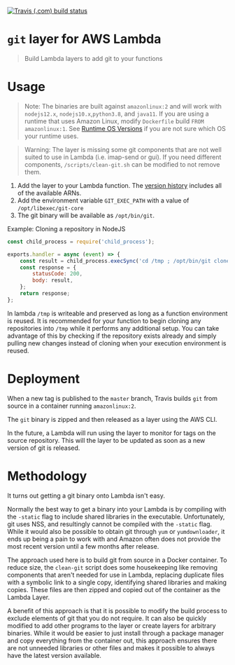 [![Travis (.com) build status](https://img.shields.io/travis/com/elviswolcott/lambda-git?logo=travis)](https://travis-ci.com/elviswolcott/lambda-git)
# `git` layer for AWS Lambda

> Build Lambda layers to add git to your functions

# Usage

> Note: The binaries are built against `amazonlinux:2` and will work with `nodejs12.x`, `nodejs10.x`,`python3.8`, and `java11`. If you are using a runtime that uses Amazon Linux, modify `Dockerfile` build `FROM amazonlinux:1`. See [Runtime OS Versions](https://docs.aws.amazon.com/lambda/latest/dg/lambda-runtimes.html) if you are not sure which OS your runtime uses.

> Warning: The layer is missing some git components that are not well suited to use in Lambda (i.e. imap-send or gui). If you need different components, `/scripts/clean-git.sh` can be modified to not remove them.

1. Add the layer to your Lambda function. The [version history](VERSIONS.md) includes all of the available ARNs.
1. Add the environment variable `GIT_EXEC_PATH` with a value of `/opt/libexec/git-core`
1. The git binary will be available as `/opt/bin/git`.

Example: Cloning a repository in NodeJS
```js
const child_process = require('child_process');

exports.handler = async (event) => {
    const result = child_process.execSync('cd /tmp ; /opt/bin/git clone https://github.com/octocat/Hello-World.git').toString();
    const response = {
        statusCode: 200,
        body: result,
    };
    return response;
};
```

In lambda `/tmp` is writeable and preserved as long as a function environment is reused.
It is recommended for your function to begin cloning any repositories into `/tmp` while it performs any additional setup. 
You can take advantage of this by checking if the repository exists already and simply pulling new changes instead of cloning when your execution environment is reused.

# Deployment

When a new tag is published to the `master` branch, Travis builds `git` from source in a container running `amazonlinux:2`.

The `git` binary is zipped and then released as a layer using the AWS CLI.

In the future, a Lambda will run using the layer to monitor for tags on the source repository. This will the layer to be updated as soon as a new version of git is released.

# Methodology
It turns out getting a git binary onto Lambda isn't easy.

Normally the best way to get a binary into your Lambda is by compiling with the `-static` flag to include shared libraries in the executable. 
Unfortunately, git uses NSS, and resultingly cannot be compiled with the `-static` flag.
While it would also be possible to obtain git through `yum` or `yumdownloader`, it ends up being a pain to work with and Amazon often does not provide the most recent version until a few months after release.

The approach used here is to build git from source in a Docker container. To reduce size, the `clean-git` script does some housekeeping like removing components that aren't needed for use in Lambda, replacing duplicate files with a symbolic link to a single copy, identifying shared libraries and making copies. These files are then zipped and copied out of the container as the Lambda Layer.

A benefit of this approach is that it is possible to modify the build process to exclude elements of git that you do not require. It can also be quickly modified to add other programs to the layer or create layers for arbitrary binaries. While it would be easier to just install through a package manager and copy everything from the container out, this approach ensures there are not unneeded libraries or other files and makes it possible to always have the latest version available.